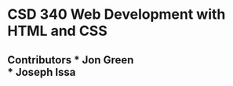 <h1>CSD 340 Web Development with HTML and CSS</h1>
<h2>Contributors
* Jon Green
<br>
* Joseph Issa
</h2>
